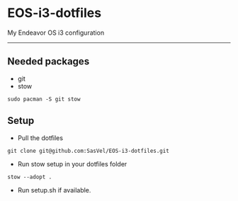 # EOS-i3-dotfiles
 My Endeavor OS i3 configuration

---
## Needed packages
 - git
 - stow

```
sudo pacman -S git stow
```

## Setup
 - Pull the dotfiles
 ```
 git clone git@github.com:SasVel/EOS-i3-dotfiles.git
 ```
 - Run stow setup in your dotfiles folder
 ```
 stow --adopt .
 ```
 - Run setup.sh if available.
